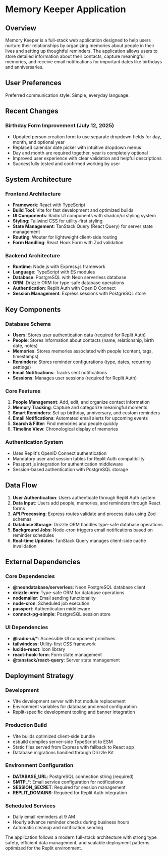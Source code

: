 # Memory Keeper Application

## Overview

Memory Keeper is a full-stack web application designed to help users nurture their relationships by organizing memories about people in their lives and setting up thoughtful reminders. The application allows users to store detailed information about their contacts, capture meaningful memories, and receive email notifications for important dates like birthdays and anniversaries.

## User Preferences

Preferred communication style: Simple, everyday language.

## Recent Changes

### Birthday Form Improvement (July 12, 2025)
- Updated person creation form to use separate dropdown fields for day, month, and optional year
- Replaced calendar date picker with intuitive dropdown menus
- Day and month are required together, year is completely optional
- Improved user experience with clear validation and helpful descriptions
- Successfully tested and confirmed working by user

## System Architecture

### Frontend Architecture
- **Framework**: React with TypeScript
- **Build Tool**: Vite for fast development and optimized builds
- **UI Components**: Radix UI components with shadcn/ui styling system
- **Styling**: Tailwind CSS for utility-first styling
- **State Management**: TanStack Query (React Query) for server state management
- **Routing**: Wouter for lightweight client-side routing
- **Form Handling**: React Hook Form with Zod validation

### Backend Architecture
- **Runtime**: Node.js with Express.js framework
- **Language**: TypeScript with ES modules
- **Database**: PostgreSQL with Neon serverless database
- **ORM**: Drizzle ORM for type-safe database operations
- **Authentication**: Replit Auth with OpenID Connect
- **Session Management**: Express sessions with PostgreSQL store

## Key Components

### Database Schema
- **Users**: Stores user authentication data (required for Replit Auth)
- **People**: Stores information about contacts (name, relationship, birth date, notes)
- **Memories**: Stores memories associated with people (content, tags, timestamps)
- **Reminders**: Stores reminder configurations (type, dates, recurring settings)
- **Email Notifications**: Tracks sent notifications
- **Sessions**: Manages user sessions (required for Replit Auth)

### Core Features
1. **People Management**: Add, edit, and organize contact information
2. **Memory Tracking**: Capture and categorize meaningful moments
3. **Smart Reminders**: Set up birthday, anniversary, and custom reminders
4. **Email Notifications**: Automated email alerts for upcoming events
5. **Search & Filter**: Find memories and people quickly
6. **Timeline View**: Chronological display of memories

### Authentication System
- Uses Replit's OpenID Connect authentication
- Mandatory user and session tables for Replit Auth compatibility
- Passport.js integration for authentication middleware
- Session-based authentication with PostgreSQL storage

## Data Flow

1. **User Authentication**: Users authenticate through Replit Auth system
2. **Data Input**: Users add people, memories, and reminders through React forms
3. **API Processing**: Express routes validate and process data using Zod schemas
4. **Database Storage**: Drizzle ORM handles type-safe database operations
5. **Background Jobs**: Node-cron triggers email notifications based on reminder schedules
6. **Real-time Updates**: TanStack Query manages client-side cache invalidation

## External Dependencies

### Core Dependencies
- **@neondatabase/serverless**: Neon PostgreSQL database client
- **drizzle-orm**: Type-safe ORM for database operations
- **nodemailer**: Email sending functionality
- **node-cron**: Scheduled job execution
- **passport**: Authentication middleware
- **connect-pg-simple**: PostgreSQL session store

### UI Dependencies
- **@radix-ui/***: Accessible UI component primitives
- **tailwindcss**: Utility-first CSS framework
- **lucide-react**: Icon library
- **react-hook-form**: Form state management
- **@tanstack/react-query**: Server state management

## Deployment Strategy

### Development
- Vite development server with hot module replacement
- Environment variables for database and email configuration
- Replit-specific development tooling and banner integration

### Production Build
- Vite builds optimized client-side bundle
- esbuild compiles server-side TypeScript to ESM
- Static files served from Express with fallback to React app
- Database migrations handled through Drizzle Kit

### Environment Configuration
- **DATABASE_URL**: PostgreSQL connection string (required)
- **SMTP_***: Email service configuration for notifications
- **SESSION_SECRET**: Required for session management
- **REPLIT_DOMAINS**: Required for Replit Auth integration

### Scheduled Services
- Daily email reminders at 9 AM
- Hourly advance reminder checks during business hours
- Automatic cleanup and notification sending

The application follows a modern full-stack architecture with strong type safety, efficient data management, and scalable deployment patterns optimized for the Replit environment.